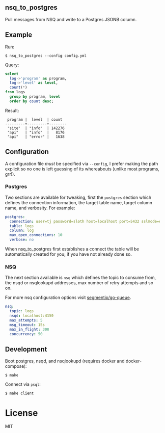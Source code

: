 
## nsq_to_postgres

 Pull messages from NSQ and write to a Postgres JSONB column.

## Example

Run:

```
$ nsq_to_postgres --config config.yml
```

Query:

```sql
select
  log->'program' as program,
  log->'level' as level,
  count(*)
from logs
  group by program, level
  order by count desc;
```

Result:

```
 program |  level  | count
---------+---------+--------
 "site"  | "info"  | 142276
 "api"   | "info"  |   8176
 "api"   | "error" |   1638
```

## Configuration

 A configuration file _must_ be specified via `--config`, I prefer making the path explicit so no one is left guessing of its whereabouts (unlike most programs, grr!).

### Postgres

 Two sections are available for tweaking, first the `postgres` section which defines the connection information, the target table name, target column name, and verbosity. For example:

```yml
postgres:
  connection: user=tj password=sloth host=localhost port=5432 sslmode=disable
  table: logs
  column: log
  max_open_connections: 10
  verbose: no
```

  When nsq_to_postgres first establishes a connect the table will be automatically created for you, if you have not already done so.

### NSQ

 The next section available is `nsq` which defines the topic to consume from, the nsqd or nsqlookupd addresses, max number of retry attempts and so on.

 For more nsq configuration options visit [segmentio/go-queue](https://github.com/segmentio/go-queue).

```yml
nsq:
  topic: logs
  nsqd: localhost:4150
  max_attempts: 5
  msg_timeout: 15s
  max_in_flight: 300
  concurrency: 50
```

## Development

Boot postgres, nsqd, and nsqlookupd (requires docker and docker-compose):

```
$ make
```

Connect via `psql`:

```
$ make client
```

# License

MIT